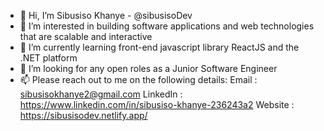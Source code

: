 - 👋 Hi, I’m Sibusiso Khanye - @sibusisoDev
- 👀 I’m interested in building software applications and web technologies that are scalable and interactive
- 🌱 I’m currently learning front-end javascript library ReactJS and the .NET platform 
- 💞️ I’m looking for any open roles as a Junior Software Engineer
- 📫 Please reach out to me on the following details:
  Email    : sibusisokhanye2@gmail.com
  LinkedIn : https://www.linkedin.com/in/sibusiso-khanye-236243a2 
  Website : https://sibusisodev.netlify.app/

